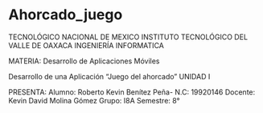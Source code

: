 # Ahorcado_juego
TECNOLÓGICO NACIONAL DE MEXICO
INSTITUTO TECNOLÓGICO DEL VALLE DE OAXACA
INGENIERÍA INFORMATICA

MATERIA: 
Desarrollo de Aplicaciones Móviles

Desarrollo de una Aplicación
“Juego del ahorcado”
UNIDAD I

PRESENTA:
Alumno: Roberto Kevin Benítez Peña- N.C: 19920146
Docente: Kevin David Molina Gómez
Grupo: I8A
Semestre:    8° 
